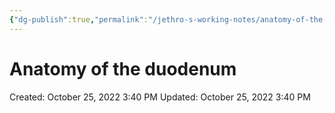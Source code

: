 ```yaml
---
{"dg-publish":true,"permalink":"/jethro-s-working-notes/anatomy-of-the-duodenum/","dgPassFrontmatter":true}
---
```



# Anatomy of the duodenum

Created: October 25, 2022 3:40 PM
Updated: October 25, 2022 3:40 PM